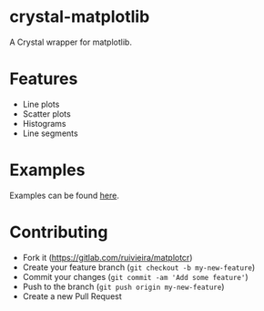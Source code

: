 # crystal-matplotlib

A Crystal wrapper for matplotlib.

# Features

* Line plots
* Scatter plots
* Histograms
* Line segments

# Examples

Examples can be found [here](docs/README.md).

# Contributing

 * Fork it (https://gitlab.com/ruivieira/matplotcr)
 * Create your feature branch (`git checkout -b my-new-feature`)
 * Commit your changes (`git commit -am 'Add some feature'`)
 * Push to the branch (`git push origin my-new-feature`)
 * Create a new Pull Request
